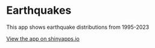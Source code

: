 # Earthquakes
This app shows earthquake distributions from 1995-2023

[View the app on shinyapps.io]([https://yourusername.shinyapps.io/your-app-name/](https://charchar.shinyapps.io/Earthquakes_it/))
